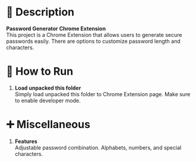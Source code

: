# 📌 Description  
**Password Generator Chrome Extension**  
This project is a Chrome Extension that allows users to generate secure passwords easily. There are options to customize password length and characters. 

# 🚀 How to Run  
1. **Load unpacked this folder**   
   Simply load unpacked this folder to Chrome Extension page. Make sure to enable developer mode.

# ➕ Miscellaneous
1. **Features**  
   Adjustable password combination. Alphabets, numbers, and special characters.